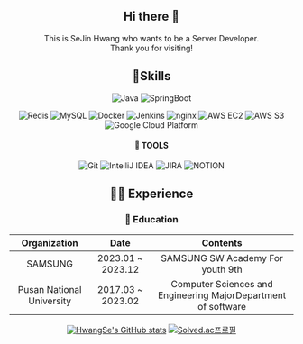 <div align="center">

## Hi there 👋
This is SeJin Hwang who wants to be a Server Developer.
<br>
Thank you for visiting!

## 💪Skills
![Java](https://img.shields.io/badge/Java-007396.svg?&style=flat&logo=Java&logoColor=white)
![SpringBoot](https://img.shields.io/badge/springboot-6DB33F?style=flat&logo=springboot&logoColor=white) 

![Redis](https://img.shields.io/badge/Redis-%23DD0031.svg?style=flat&logo=redis&logoColor=white)
![MySQL](https://img.shields.io/badge/MySQL-4479A1?style=flat&logo=mysql&logoColor=white)
![Docker](https://img.shields.io/badge/Docker-2496ED?style=flat&logo=docker&logoColor=white)
![Jenkins](https://img.shields.io/badge/Jenkins-D24939?style=flat&logo=Jenkins&logoColor=white)
![nginx](https://img.shields.io/badge/nginx-009639?style=flat&logo=nginx&logoColor=white)
![AWS EC2](https://img.shields.io/badge/AWS%20EC2-FF9900?style=flat&logo=amazonec2&logoColor=white)
![AWS S3](https://img.shields.io/badge/AWS%20S3-569A31?style=flat&logo=AmazonS3&logoColor=white)
![Google Cloud Platform](https://img.shields.io/badge/GCP-%234285F4.svg?style=flat&logo=google-cloud&logoColor=white)

#### 🔮 TOOLS
![Git](https://img.shields.io/badge/Git-F05032.svg?&style=flat&logo=Git&logoColor=white)
![IntelliJ IDEA](https://img.shields.io/badge/IntelliJ-000000?&style=flat&logo=intellijidea&logoColor=white)
![JIRA](https://img.shields.io/badge/Jira-0052CC?style=flat-square&logo=jirasoftware&logoColor=white)
![NOTION](https://img.shields.io/badge/Notion-000000?style=flat-square&logo=notion&logoColor=white)

## 🚴‍♂️ Experience
### 🏫 Education
| Organization | Date | Contents |
| :----------: | :--: | :------: |
| SAMSUNG | 2023.01 ~ 2023.12 | SAMSUNG SW Academy For youth 9th |
| Pusan National University | 2017.03 ~ 2023.02 | Computer Sciences and Engineering MajorDepartment of software |

[![HwangSe's GitHub stats](https://github-readme-stats.vercel.app/api?username=hsj4436&show_icons=true&theme=buefy)](https://github.com/hsj4436/github-readme-stats) 
[![Solved.ac프로필](http://mazassumnida.wtf/api/v2/generate_badge?boj=hsj4436)](https://solved.ac/{handle})
</div>
